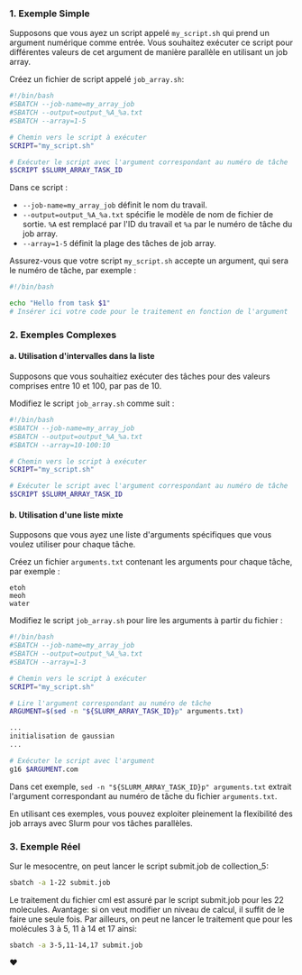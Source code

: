 ### 1. Exemple Simple
Supposons que vous ayez un script appelé `my_script.sh` qui prend un argument numérique comme entrée. Vous souhaitez exécuter ce script pour différentes valeurs de cet argument de manière parallèle en utilisant un job array.

Créez un fichier de script appelé `job_array.sh`:

```bash
#!/bin/bash
#SBATCH --job-name=my_array_job
#SBATCH --output=output_%A_%a.txt
#SBATCH --array=1-5

# Chemin vers le script à exécuter
SCRIPT="my_script.sh"

# Exécuter le script avec l'argument correspondant au numéro de tâche
$SCRIPT $SLURM_ARRAY_TASK_ID
```

Dans ce script :
- `--job-name=my_array_job` définit le nom du travail.
- `--output=output_%A_%a.txt` spécifie le modèle de nom de fichier de sortie. `%A` est remplacé par l'ID du travail et `%a` par le numéro de tâche du job array.
- `--array=1-5` définit la plage des tâches de job array.

Assurez-vous que votre script `my_script.sh` accepte un argument, qui sera le numéro de tâche, par exemple :

```bash
#!/bin/bash

echo "Hello from task $1"
# Insérer ici votre code pour le traitement en fonction de l'argument
```

### 2. Exemples Complexes

#### a. Utilisation d'intervalles dans la liste
Supposons que vous souhaitiez exécuter des tâches pour des valeurs comprises entre 10 et 100, par pas de 10.

Modifiez le script `job_array.sh` comme suit :

```bash
#!/bin/bash
#SBATCH --job-name=my_array_job
#SBATCH --output=output_%A_%a.txt
#SBATCH --array=10-100:10

# Chemin vers le script à exécuter
SCRIPT="my_script.sh"

# Exécuter le script avec l'argument correspondant au numéro de tâche
$SCRIPT $SLURM_ARRAY_TASK_ID
```

#### b. Utilisation d'une liste mixte
Supposons que vous ayez une liste d'arguments spécifiques que vous voulez utiliser pour chaque tâche.

Créez un fichier `arguments.txt` contenant les arguments pour chaque tâche, par exemple :

```plaintext
etoh
meoh
water
```

Modifiez le script `job_array.sh` pour lire les arguments à partir du fichier :

```bash
#!/bin/bash
#SBATCH --job-name=my_array_job
#SBATCH --output=output_%A_%a.txt
#SBATCH --array=1-3

# Chemin vers le script à exécuter
SCRIPT="my_script.sh"

# Lire l'argument correspondant au numéro de tâche
ARGUMENT=$(sed -n "${SLURM_ARRAY_TASK_ID}p" arguments.txt)

...
initialisation de gaussian
...

# Exécuter le script avec l'argument
g16 $ARGUMENT.com
```

Dans cet exemple, `sed -n "${SLURM_ARRAY_TASK_ID}p" arguments.txt` extrait l'argument correspondant au numéro de tâche du fichier `arguments.txt`.

En utilisant ces exemples, vous pouvez exploiter pleinement la flexibilité des job arrays avec Slurm pour vos tâches parallèles.

### 3. Exemple Réel
Sur le mesocentre, on peut lancer le script submit.job de collection_5:

```bash
sbatch -a 1-22 submit.job
```

Le traitement du fichier cml est assuré par le script submit.job pour les 22 molecules.
Avantage: si on veut modifier un niveau de calcul, il suffit de le faire une seule fois.
Par ailleurs, on peut ne lancer le traitement que pour les molécules 3 à 5, 11 à 14 et 17 ainsi:

```bash
sbatch -a 3-5,11-14,17 submit.job
```

:heart:
